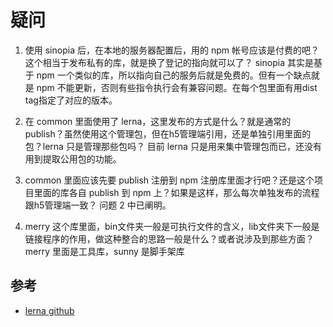 # 疑问
1. 使用 sinopia 后，在本地的服务器配置后，用的 npm 帐号应该是付费的吧？这个相当于发布私有的库，就是换了登记的指向就可以了？
sinopia 其实是基于 npm 一个类似的库，所以指向自己的服务后就是免费的。但有一个缺点就是 npm 不能更新，否则有些指令执行会有兼容问题。在每个包里面有用dist tag指定了对应的版本。


2. 在 common 里面使用了 lerna，这里发布的方式是什么？就是通常的publish？虽然使用这个管理包，但在h5管理端引用，还是单独引用里面的包？lerna 只是管理那些包吗？
目前 lerna 只是用来集中管理包而已，还没有用到提取公用包的功能。


3. common 里面应该先要 publish 注册到 npm 注册库里面才行吧？还是这个项目里面的库各自 publish 到 npm 上？如果是这样，那么每次单独发布的流程跟h5管理端一致？
问题 2 中已阐明。


4. merry 这个库里面，bin文件夹一般是可执行文件的含义，lib文件夹下一般是链接程序的作用，做这种整合的思路一般是什么？或者说涉及到那些方面？
merry 里面是工具库，sunny 是脚手架库


## 参考
- [lerna github][url-lerna]

[url-lerna]:https://github.com/lerna/lerna

